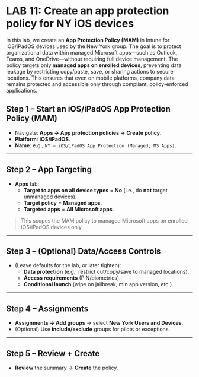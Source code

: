 # LAB 11: Create an app protection policy for NY iOS devices

In this lab, we create an **App Protection Policy (MAM)** in Intune for iOS/iPadOS devices used by the New York group. The goal is to protect organizational data within managed Microsoft apps—such as Outlook, Teams, and OneDrive—without requiring full device management. The policy targets only **managed apps on enrolled devices**, preventing data leakage by restricting copy/paste, save, or sharing actions to secure locations. This ensures that even on mobile platforms, company data remains protected and accessible only through compliant, policy-enforced applications.

## **Step 1 – Start an iOS/iPadOS App Protection Policy (MAM)**

- Navigate: **Apps → App protection policies → Create policy**.
- **Platform**: **iOS/iPadOS**.
- **Name**: e.g., `NY – iOS/iPadOS App Protection (Managed, MS Apps)`.

---

## **Step 2 – App Targeting**

- **Apps** tab:
    - **Target to apps on all device types** = **No** (i.e., do **not** target unmanaged devices).
    - **Target policy** = **Managed apps**.
    - **Targeted apps** = **All Microsoft apps**.

> This scopes the MAM policy to managed Microsoft apps on enrolled iOS/iPadOS devices only.
> 

---

## **Step 3 – (Optional) Data/Access Controls**

- (Leave defaults for the lab, or later tighten):
    - **Data protection** (e.g., restrict cut/copy/save to managed locations).
    - **Access requirements** (PIN/biometrics).
    - **Conditional launch** (wipe on jailbreak, min app version, etc.).

---

## **Step 4 – Assignments**

- **Assignments → Add groups** → select **New York Users and Devices**.
- (Optional) Use **include/exclude** groups for pilots or exceptions.

---

## **Step 5 – Review + Create**

- **Review** the summary → **Create** the policy.

